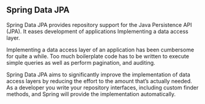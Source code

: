 ## Spring Data JPA

Spring Data JPA provides repository support for the Java Persistence API (JPA). It eases development of applications Implementing a data access layer.

Implementing a data access layer of an application has been cumbersome for quite a while. 
Too much boilerplate code has to be written to execute simple queries as well as perform pagination, and auditing.

Spring Data JPA aims to significantly improve the implementation of data access layers by reducing the effort to the amount that’s actually needed. As a developer you write your repository interfaces, including custom finder methods, and Spring will provide the implementation automatically.
